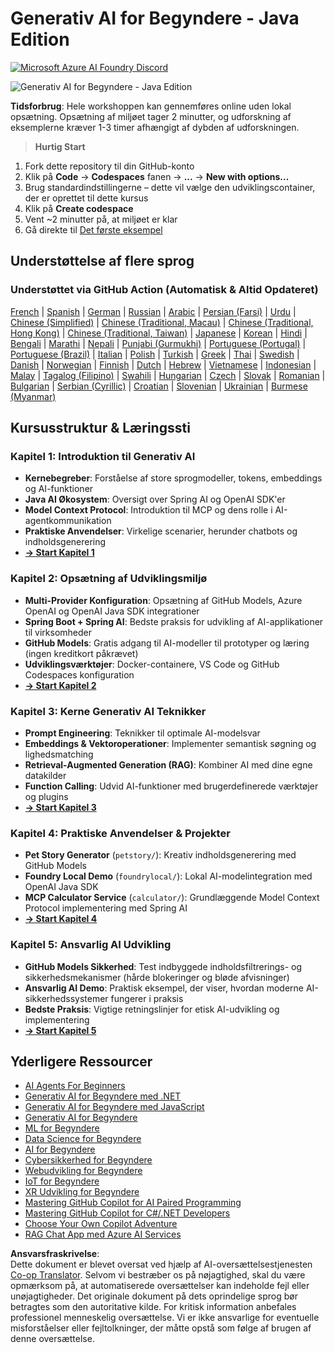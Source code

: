 <!--
CO_OP_TRANSLATOR_METADATA:
{
  "original_hash": "63b6426b88f6f56398ca3f1fbfc30889",
  "translation_date": "2025-07-29T15:35:19+00:00",
  "source_file": "README.md",
  "language_code": "da"
}
-->
# Generativ AI for Begyndere - Java Edition
[![Microsoft Azure AI Foundry Discord](https://dcbadge.limes.pink/api/server/ByRwuEEgH4)](https://discord.com/invite/ByRwuEEgH4)

![Generativ AI for Begyndere - Java Edition](../../translated_images/beg-genai-series.8b48be9951cc574c25f8a3accba949bfd03c2f008e2c613283a1b47316fbee68.da.png)

**Tidsforbrug**: Hele workshoppen kan gennemføres online uden lokal opsætning. Opsætning af miljøet tager 2 minutter, og udforskning af eksemplerne kræver 1-3 timer afhængigt af dybden af udforskningen.

> **Hurtig Start**

1. Fork dette repository til din GitHub-konto
2. Klik på **Code** → **Codespaces** fanen → **...** → **New with options...**
3. Brug standardindstillingerne – dette vil vælge den udviklingscontainer, der er oprettet til dette kursus
4. Klik på **Create codespace**
5. Vent ~2 minutter på, at miljøet er klar
6. Gå direkte til [Det første eksempel](./02-SetupDevEnvironment/README.md#step-2-create-a-github-personal-access-token)

## Understøttelse af flere sprog

### Understøttet via GitHub Action (Automatisk & Altid Opdateret)

[French](../fr/README.md) | [Spanish](../es/README.md) | [German](../de/README.md) | [Russian](../ru/README.md) | [Arabic](../ar/README.md) | [Persian (Farsi)](../fa/README.md) | [Urdu](../ur/README.md) | [Chinese (Simplified)](../zh/README.md) | [Chinese (Traditional, Macau)](../mo/README.md) | [Chinese (Traditional, Hong Kong)](../hk/README.md) | [Chinese (Traditional, Taiwan)](../tw/README.md) | [Japanese](../ja/README.md) | [Korean](../ko/README.md) | [Hindi](../hi/README.md) | [Bengali](../bn/README.md) | [Marathi](../mr/README.md) | [Nepali](../ne/README.md) | [Punjabi (Gurmukhi)](../pa/README.md) | [Portuguese (Portugal)](../pt/README.md) | [Portuguese (Brazil)](../br/README.md) | [Italian](../it/README.md) | [Polish](../pl/README.md) | [Turkish](../tr/README.md) | [Greek](../el/README.md) | [Thai](../th/README.md) | [Swedish](../sv/README.md) | [Danish](./README.md) | [Norwegian](../no/README.md) | [Finnish](../fi/README.md) | [Dutch](../nl/README.md) | [Hebrew](../he/README.md) | [Vietnamese](../vi/README.md) | [Indonesian](../id/README.md) | [Malay](../ms/README.md) | [Tagalog (Filipino)](../tl/README.md) | [Swahili](../sw/README.md) | [Hungarian](../hu/README.md) | [Czech](../cs/README.md) | [Slovak](../sk/README.md) | [Romanian](../ro/README.md) | [Bulgarian](../bg/README.md) | [Serbian (Cyrillic)](../sr/README.md) | [Croatian](../hr/README.md) | [Slovenian](../sl/README.md) | [Ukrainian](../uk/README.md) | [Burmese (Myanmar)](../my/README.md)

## Kursusstruktur & Læringssti

### **Kapitel 1: Introduktion til Generativ AI**
- **Kernebegreber**: Forståelse af store sprogmodeller, tokens, embeddings og AI-funktioner
- **Java AI Økosystem**: Oversigt over Spring AI og OpenAI SDK'er
- **Model Context Protocol**: Introduktion til MCP og dens rolle i AI-agentkommunikation
- **Praktiske Anvendelser**: Virkelige scenarier, herunder chatbots og indholdsgenerering
- **[→ Start Kapitel 1](./01-IntroToGenAI/README.md)**

### **Kapitel 2: Opsætning af Udviklingsmiljø**
- **Multi-Provider Konfiguration**: Opsætning af GitHub Models, Azure OpenAI og OpenAI Java SDK integrationer
- **Spring Boot + Spring AI**: Bedste praksis for udvikling af AI-applikationer til virksomheder
- **GitHub Models**: Gratis adgang til AI-modeller til prototyper og læring (ingen kreditkort påkrævet)
- **Udviklingsværktøjer**: Docker-containere, VS Code og GitHub Codespaces konfiguration
- **[→ Start Kapitel 2](./02-SetupDevEnvironment/README.md)**

### **Kapitel 3: Kerne Generativ AI Teknikker**
- **Prompt Engineering**: Teknikker til optimale AI-modelsvar
- **Embeddings & Vektoroperationer**: Implementer semantisk søgning og lighedsmatching
- **Retrieval-Augmented Generation (RAG)**: Kombiner AI med dine egne datakilder
- **Function Calling**: Udvid AI-funktioner med brugerdefinerede værktøjer og plugins
- **[→ Start Kapitel 3](./03-CoreGenerativeAITechniques/README.md)**

### **Kapitel 4: Praktiske Anvendelser & Projekter**
- **Pet Story Generator** (`petstory/`): Kreativ indholdsgenerering med GitHub Models
- **Foundry Local Demo** (`foundrylocal/`): Lokal AI-modelintegration med OpenAI Java SDK
- **MCP Calculator Service** (`calculator/`): Grundlæggende Model Context Protocol implementering med Spring AI
- **[→ Start Kapitel 4](./04-PracticalSamples/README.md)**

### **Kapitel 5: Ansvarlig AI Udvikling**
- **GitHub Models Sikkerhed**: Test indbyggede indholdsfiltrerings- og sikkerhedsmekanismer (hårde blokeringer og bløde afvisninger)
- **Ansvarlig AI Demo**: Praktisk eksempel, der viser, hvordan moderne AI-sikkerhedssystemer fungerer i praksis
- **Bedste Praksis**: Vigtige retningslinjer for etisk AI-udvikling og implementering
- **[→ Start Kapitel 5](./05-ResponsibleGenAI/README.md)**

## Yderligere Ressourcer

- [AI Agents For Beginners](https://github.com/microsoft/ai-agents-for-beginners)
- [Generativ AI for Begyndere med .NET](https://github.com/microsoft/Generative-AI-for-beginners-dotnet)
- [Generativ AI for Begyndere med JavaScript](https://github.com/microsoft/generative-ai-with-javascript)
- [Generativ AI for Begyndere](https://github.com/microsoft/generative-ai-for-beginners)
- [ML for Begyndere](https://aka.ms/ml-beginners)
- [Data Science for Begyndere](https://aka.ms/datascience-beginners)
- [AI for Begyndere](https://aka.ms/ai-beginners)
- [Cybersikkerhed for Begyndere](https://github.com/microsoft/Security-101)
- [Webudvikling for Begyndere](https://aka.ms/webdev-beginners)
- [IoT for Begyndere](https://aka.ms/iot-beginners)
- [XR Udvikling for Begyndere](https://github.com/microsoft/xr-development-for-beginners)
- [Mastering GitHub Copilot for AI Paired Programming](https://aka.ms/GitHubCopilotAI)
- [Mastering GitHub Copilot for C#/.NET Developers](https://github.com/microsoft/mastering-github-copilot-for-dotnet-csharp-developers)
- [Choose Your Own Copilot Adventure](https://github.com/microsoft/CopilotAdventures)
- [RAG Chat App med Azure AI Services](https://github.com/Azure-Samples/azure-search-openai-demo-java)

**Ansvarsfraskrivelse**:  
Dette dokument er blevet oversat ved hjælp af AI-oversættelsestjenesten [Co-op Translator](https://github.com/Azure/co-op-translator). Selvom vi bestræber os på nøjagtighed, skal du være opmærksom på, at automatiserede oversættelser kan indeholde fejl eller unøjagtigheder. Det originale dokument på dets oprindelige sprog bør betragtes som den autoritative kilde. For kritisk information anbefales professionel menneskelig oversættelse. Vi er ikke ansvarlige for eventuelle misforståelser eller fejltolkninger, der måtte opstå som følge af brugen af denne oversættelse.